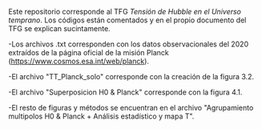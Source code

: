 Este repositorio corresponde al TFG _Tensión de Hubble en el Universo temprano_. Los códigos están comentados y en el propio documento del TFG se explican sucintamente.

-Los archivos .txt corresponden con los datos observacionales del 2020 extraídos de la página oficial de la misión Planck (https://www.cosmos.esa.int/web/planck).

-El archivo "TT_Planck_solo" corresponde con la creación de la figura 3.2.

-El archivo "Superposicion H0 & Planck" corresponde con la figura 4.1.

-El resto de figuras y métodos se encuentran en el archivo "Agrupamiento multipolos H0 & Planck + Análisis estadístico y mapa T".
